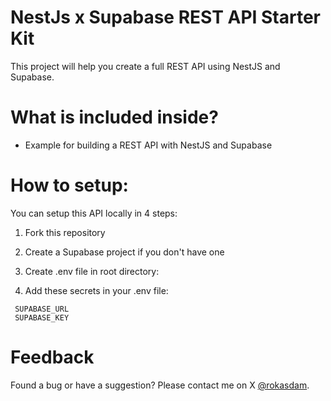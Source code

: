 # NestJs x Supabase REST API Starter Kit
This project will help you create a full REST API using NestJS and Supabase.

# What is included inside?

- Example for building a REST API with NestJS and Supabase

# How to setup:

You can setup this API locally in 4 steps:

1. Fork this repository
   
2. Create a Supabase project if you don't have one
   
3. Create .env file in root directory:
   
4. Add these secrets in your .env file:
```
 SUPABASE_URL
 SUPABASE_KEY
```

# Feedback
Found a bug or have a suggestion? Please contact me on X [@rokasdam](https://twitter.com/rokasdam).
